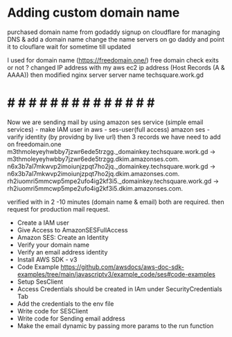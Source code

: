 # Adding custom domain name

purchased domain name  from godaddy
signup on cloudflare for managing DNS & add a domain name
change the name servers on go daddy and point it to clouflare
wait for sometime till updated

I used for domain name (https://freedomain.one/)
free domain check exits or not ?
changed IP address with my aws ec2 ip address (Host Records (A & AAAA))
then modified nginx server  server name techsquare.work.gd
 
# # # # # # # # # # # # # # # #

Now we are sending mail by using amazon ses service (simple email services) -
make IAM user in aws - ses-user(full access)
amazon ses - varify identity (by providng by live url)
then 3 records we have need to add on freedomain.one
m3thmoleyeyhwbby7jzwr6ede5trzgg._domainkey.techsquare.work.gd → m3thmoleyeyhwbby7jzwr6ede5trzgg.dkim.amazonses.com.
n6x3b7al7mkwvp2imoiunjzpqt7ho2jq._domainkey.techsquare.work.gd → n6x3b7al7mkwvp2imoiunjzpqt7ho2jq.dkim.amazonses.com.
rh2iuomri5mmcwp5mpe2ufo4ig2kf3i5._domainkey.techsquare.work.gd → rh2iuomri5mmcwp5mpe2ufo4ig2kf3i5.dkim.amazonses.com.

verified with in 2 -10 minutes (domain name & email) both are required.
then request for production mail request.

- Create a IAM user
- Give Access to AmazonSESFullAccess
- Amazon SES: Create an Identity
- Verify your domain name
- Verify an email address identity
- Install AWS SDK - v3 
- Code Example https://github.com/awsdocs/aws-doc-sdk-examples/tree/main/javascriptv3/example_code/ses#code-examples
- Setup SesClient
- Access Credentials should be created in IAm under SecurityCredentials Tab
- Add the credentials to the env file
- Write code for SESClient
- Write code for Sending email address
- Make the email dynamic by passing more params to the run function